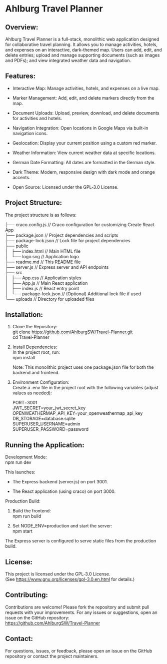 Ahlburg Travel Planner
======================

Overview:
---------

Ahlburg Travel Planner is a full-stack, monolithic web application designed for collaborative travel planning. It allows you to manage activities, hotels, and expenses on an interactive, dark-themed map. Users can add, edit, and delete entries; upload and manage supporting documents (such as images and PDFs); and view integrated weather data and navigation.

Features:
---------

-   Interactive Map: Manage activities, hotels, and expenses on a live map.

-   Marker Management: Add, edit, and delete markers directly from the map.

-   Document Uploads: Upload, preview, download, and delete documents for activities and hotels.

-   Navigation Integration: Open locations in Google Maps via built-in navigation icons.

-   Geolocation: Display your current position using a custom red marker.

-   Weather Information: View current weather data at specific locations.

-   German Date Formatting: All dates are formatted in the German style.

-   Dark Theme: Modern, responsive design with dark mode and orange accents.

-   Open Source: Licensed under the GPL‑3.0 License.

Project Structure:
------------------

The project structure is as follows:

├── craco.config.js // Craco configuration for customizing Create React App\
├── package.json // Project dependencies and scripts\
├── package-lock.json // Lock file for project dependencies\
├── public\
│   ├── index.html // Main HTML file\
│   └── logo.svg // Application logo\
├── readme.md // This README file\
├── server.js // Express server and API endpoints\
├── src\
│   ├── App.css // Application styles\
│   ├── App.js // Main React application\
│   ├── index.js // React entry point\
│   └── package-lock.json // (Optional) Additional lock file if used\
└── uploads // Directory for uploaded files

Installation:
-------------

1.  Clone the Repository:\
    git clone <https://github.com/AhlburgSW/Travel-Planner.git>\
    cd Travel-Planner

2.  Install Dependencies:\
    In the project root, run:\
    npm install

    Note: This monolithic project uses one package.json file for both the backend and frontend.

3.  Environment Configuration:\
    Create a .env file in the project root with the following variables (adjust values as needed):

    PORT=3001\
    JWT_SECRET=your_jwt_secret_key\
    OPENWEATHERMAP_API_KEY=your_openweathermap_api_key\
    DB_STORAGE=database.sqlite\
    SUPERUSER_USERNAME=admin\
    SUPERUSER_PASSWORD=password

Running the Application:
------------------------

Development Mode:\
npm run dev

This launches:

-   The Express backend (server.js) on port 3001.

-   The React application (using craco) on port 3000.

Production Build:

1.  Build the frontend:\
    npm run build

2.  Set NODE_ENV=production and start the server:\
    npm start

The Express server is configured to serve static files from the production build.

License:
--------

This project is licensed under the GPL‑3.0 License.\
(See https://www.gnu.org/licenses/gpl-3.0.en.html for details.)

Contributing:
-------------

Contributions are welcome! Please fork the repository and submit pull requests with your improvements. For any issues or suggestions, open an issue on the GitHub repository:\
<https://github.com/AhlburgSW/Travel-Planner>

Contact:
--------

For questions, issues, or feedback, please open an issue on the GitHub repository or contact the project maintainers.
